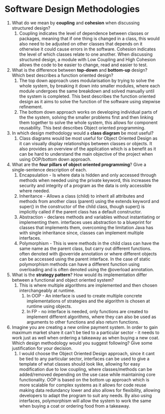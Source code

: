 # Software Design Methodologies

1. What do we mean by **coupling** and **cohesion** when discussing structured design?
    1. Coupling indicates the level of dependence between classes or packages, meaning that if one thing is changed in a class, this would also need to be adjusted on other classes that depends on it otherwise it could cause errors in the software. Cohesion indicates the level of which classes relate to one another. When discussing structured design, a module with Low Coupling and High Cohesion allows the code to be easier to change, read and easier to test.
2. What is the difference between **top-down** and **bottom-up** design? Which best describes a function oriented design?
    1. The top down approach uses modularisation by trying to solve the whole system, by breaking it down into smaller modules, where each module undergoes the same breakdown and solved manually until the system is completed. This best describes the function oriented design as it aims to solve the function of the software using stepwise refinement. 
    2. The bottom down approach works on developing individual parts of the the system, solving the smaller problems first and then linking them together to solve the whole system, this allows for component reusability. This best describes Object oriented programming.
3. In which design methodology would a **class diagram** be most useful?
    1. Class diagrams would be most useful for Object Oriented Design as it can visually display relationships between classes or objects. It also provides an overview of the application which is a benefit as it can be hard to understand the main objective of the project when using OOP/bottom down approach.
4. What are the **four pillars of object oriented programming**? Give a single-sentence description of each. 
    1. Encapsulation - Is where data is hidden and only accessed through methods when needed using the private keyword, this increases the security and integrity of a program as the data is only accessible where needed.
    2. Inheritance -  Allows a class (child) to inherit all attributes and methods from another class (parent) using the extends keyword and super() in the constructor of the child class, though super() is implicitly called if the parent class has a default constructor.
    3. Abstraction - declares methods and variables without instantiating or implementing them. interfaces uses abstraction to a blueprint for classes that implements them, overcoming the limitation Java has with single inheritance since, classes can implement multiple interfaces.
    4. Polymorphism - This is were methods in the child class can have the same name as the parent class, but carry out different functions. often denoted with @override annotation or where different objects can be accessed using the parent interface. In the case of static polymorphism methods can have a different function using overloading and is often denoted using the @overload annotation. 
5. What is the **strategy pattern**? How would its implementation differ between a functional and object oriented system?
    1. This is where multiple algorithms are implemented and then chosen interchangeably at runtime. 
        1. In OOP - An interface is used to create multiple concrete implementations of strategies and the algorithm is chosen at runtime using objects.
        2. In FP - no interface is needed, only functions are created to implement different algorithms, where they can also be used as arguments to other functions and also return functions. 
6. Imagine you are creating a new online payment system. In order to gain maximum market share it can't be tied to a particular sector - it needs to work just as well when ordering a takeaway as when buying a new coat. Which design methodology would you suggest following? Give some justification for your decision.
    1. I would choose the Object Oriented Design approach, since it cant be tied to any particular sector, interfaces can be used to give a template of what classes should look like, allowing for easy modification due to low coupling, where classes/methods can be added/removed depending on the use case while maintaining core functionality. OOP is based on the bottom up approach which is more scalable for complex systems as it allows for code reuse making data redundancy lower and also allows for flexibility, allowing developers to adapt the program to suit any needs. By also using interfaces, polymorphism will allow the system to work the same when buying a coat or ordering food from a takeaway.
